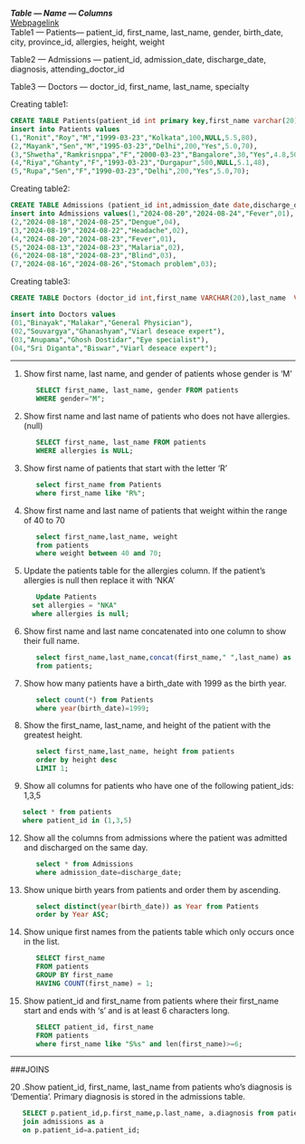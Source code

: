 ***Table — Name — Columns*** <br>
[Webpagelink](https://vaibhavkpatel.medium.com/sql-preparation-for-interviews-6b5b6bfec002) <br>
Table1 — Patients— patient_id, first_name, last_name, gender, birth_date, city, province_id, allergies, height, weight

Table2 — Admissions — patient_id, admission_date, discharge_date, diagnosis, attending_doctor_id

Table3 — Doctors — doctor_id, first_name, last_name, specialty

Creating table1:
```sql
CREATE TABLE Patients(patient_id int primary key,first_name varchar(20),last_name  varchar(20),gender char,birth_date date,city varchar(20),province_id int,allergies varchar(20),height float,weight float)
insert into Patients values
(1,"Ronit","Roy","M","1999-03-23","Kolkata",100,NULL,5.5,80),
(2,"Mayank","Sen","M","1995-03-23","Delhi",200,"Yes",5.0,70),
(3,"Shwetha","Ramkrisnppa","F","2000-03-23","Bangalore",30,"Yes",4.8,50),
(4,"Riya","Ghanty","F","1993-03-23","Durgapur",500,NULL,5.1,48),
(5,"Rupa","Sen","F","1990-03-23","Delhi",200,"Yes",5.0,70);
```
Creating table2:
```sql
CREATE TABLE Admissions (patient_id int,admission_date date,discharge_date date, diagnosis varchar(20),attending_doctor_id int);
insert into Admissions values(1,"2024-08-20","2024-08-24","Fever",01),
(2,"2024-08-18","2024-08-25","Dengue",04),
(3,"2024-08-19","2024-08-22","Headache",02),
(4,"2024-08-20","2024-08-23","Fever",01),
(5,"2024-08-13","2024-08-23","Malaria",02),
(6,"2024-08-18","2024-08-23","Blind",03),
(7,"2024-08-16","2024-08-26","Stomach problem",03);
```
Creating table3:
```sql
CREATE TABLE Doctors (doctor_id int,first_name VARCHAR(20),last_name  VARCHAR(20),specialty   VARCHAR(20));

insert into Doctors values
(01,"Binayak","Malakar","General Physician"),
(02,"Souvargya","Ghanashyam","Viarl deseace expert"),
(03,"Anupama","Ghosh Dostidar","Eye specialist"),
(04,"Sri Diganta","Biswar","Viarl deseace expert");
```
-----------------------------------
1. Show first name, last name, and gender of patients whose gender is ‘M’
   ```sql
      SELECT first_name, last_name, gender FROM patients 
      WHERE gender="M";
   ```
2. Show first name and last name of patients who does not have allergies. (null)
   ```sql
      SELECT first_name, last_name FROM patients
      WHERE allergies is NULL;
   ```
3. Show first name of patients that start with the letter ‘R’
   ```sql
      select first_name from Patients
      where first_name like "R%";
   ```
4. Show first name and last name of patients that weight within the range of 40 to 70
   ```sql
      select first_name,last_name, weight
      from patients 
      where weight between 40 and 70;
   ```
5. Update the patients table for the allergies column. If the patient’s allergies is null then replace it with ‘NKA’
   ```sql
      Update Patients
     set allergies = "NKA"
     where allergies is null;
   ```
6. Show first name and last name concatenated into one column to show their full name.
   ```sql
      select first_name,last_name,concat(first_name," ",last_name) as full_name
      from patients;
   ```
8. Show how many patients have a birth_date with 1999 as the birth year.
   ```sql
      select count(*) from Patients
      where year(birth_date)=1999;
   ```
9. Show the first_name, last_name, and height of the patient with the greatest height.
    ```sql
       select first_name,last_name, height from patients 
       order by height desc
       LIMIT 1;
    ```
10. Show all columns for patients who have one of the following patient_ids:
1,3,5
   ```sql
      select * from patients
      where patient_id in (1,3,5)
   ```
12. Show all the columns from admissions where the patient was admitted and discharged on the same day.
    ```sql
       select * from Admissions
       where admission_date=discharge_date;
    ```
17. Show unique birth years from patients and order them by ascending.
    ```sql
       select distinct(year(birth_date)) as Year from Patients
       order by Year ASC;
    ```
18. Show unique first names from the patients table which only occurs once in the list.
    ```sql
       SELECT first_name
       FROM patients
       GROUP BY first_name
       HAVING COUNT(first_name) = 1;
    ```
19. Show patient_id and first_name from patients where their first_name start and ends with ‘s’ and is at least 6 characters long.
    ```sql
       SELECT patient_id, first_name
       FROM patients
       where first_name like "S%s" and len(first_name)>=6;
    ```
--------------
###JOINS

20 .Show patient_id, first_name, last_name from patients who’s diagnosis is ‘Dementia’. Primary diagnosis is stored in the admissions table.
```sql
   SELECT p.patient_id,p.first_name,p.last_name, a.diagnosis from patients as p
   join admissions as a
   on p.patient_id=a.patient_id;
```
    
